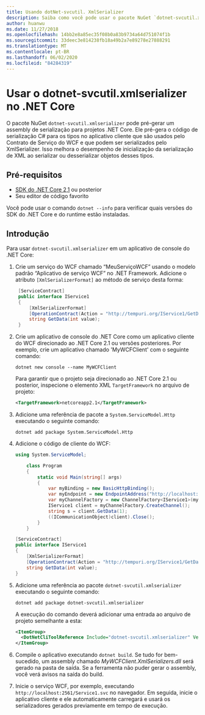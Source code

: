 ```yaml
---
title: Usando dotNet-svcutil. XmlSerializer
description: Saiba como você pode usar o pacote NuGet `dotnet-svcutil.xmlserializer` para pré-gerar um assembly de serialização para projetos .NET Core.
author: huanwu
ms.date: 11/27/2018
ms.openlocfilehash: 14bb2e8a85ec35f08b0a83b9734a64d751074f1b
ms.sourcegitcommit: 33deec3e814238fb18a49b2a7e89278e27888291
ms.translationtype: MT
ms.contentlocale: pt-BR
ms.lasthandoff: 06/02/2020
ms.locfileid: "84284319"
---
```

# <a name="using-dotnet-svcutilxmlserializer-on-net-core"></a>Usar o dotnet-svcutil.xmlserializer no .NET Core

O pacote NuGet `dotnet-svcutil.xmlserializer` pode pré-gerar um assembly de serialização para projetos .NET Core. Ele pré-gera o código de serialização C# para os tipos no aplicativo cliente que são usados pelo Contrato de Serviço do WCF e que podem ser serializados pelo XmlSerializer. Isso melhora o desempenho de inicialização da serialização de XML ao serializar ou desserializar objetos desses tipos.

## <a name="prerequisites"></a>Pré-requisitos

* [SDK do .NET Core 2,1](https://dotnet.microsoft.com/download) ou posterior
* Seu editor de código favorito

Você pode usar o comando `dotnet --info` para verificar quais versões do SDK do .NET Core e do runtime estão instaladas.

## <a name="getting-started"></a>Introdução

Para usar `dotnet-svcutil.xmlserializer` em um aplicativo de console do .NET Core:

1. Crie um serviço do WCF chamado “MeuServiçoWCF” usando o modelo padrão “Aplicativo de serviço WCF” no .NET Framework. Adicione o atributo `[XmlSerializerFormat]` ao método de serviço desta forma:

   ```csharp
    [ServiceContract]
    public interface IService1
    {
        [XmlSerializerFormat]
        [OperationContract(Action = "http://tempuri.org/IService1/GetData", ReplyAction = "http://tempuri.org/IService1/GetDataResponse")]
        string GetData(int value);
    }
    ```

2. Crie um aplicativo de console do .NET Core como um aplicativo cliente do WCF direcionado ao .NET Core 2.1 ou versões posteriores. Por exemplo, crie um aplicativo chamado 'MyWCFClient' com o seguinte comando:

    ```dotnetcli
    dotnet new console --name MyWCFClient
    ```

    Para garantir que o projeto seja direcionado ao .NET Core 2.1 ou posterior, inspecione o elemento XML `TargetFramework` no arquivo de projeto:

    ```xml
    <TargetFramework>netcoreapp2.1</TargetFramework>
    ```

3. Adicione uma referência de pacote a `System.ServiceModel.Http` executando o seguinte comando:

    ```dotnetcli
    dotnet add package System.ServiceModel.Http
    ```

4. Adicione o código de cliente do WCF:

    ```csharp
    using System.ServiceModel;

        class Program
        {
            static void Main(string[] args)
            {
                var myBinding = new BasicHttpBinding();
                var myEndpoint = new EndpointAddress("http://localhost:2561/Service1.svc"); //Fill your service url here
                var myChannelFactory = new ChannelFactory<IService1>(myBinding, myEndpoint);
                IService1 client = myChannelFactory.CreateChannel();
                string s = client.GetData(1);
                ((ICommunicationObject)client).Close();
            }
        }

    [ServiceContract]
    public interface IService1
    {
        [XmlSerializerFormat]
        [OperationContract(Action = "http://tempuri.org/IService1/GetData", ReplyAction = "http://tempuri.org/IService1/GetDataResponse")]
        string GetData(int value);
    }
    ```

5. Adicione uma referência ao pacote `dotnet-svcutil.xmlserializer` executando o seguinte comando:
  
    ```dotnetcli
    dotnet add package dotnet-svcutil.xmlserializer
    ```

    A execução do comando deverá adicionar uma entrada ao arquivo de projeto semelhante a esta:
  
    ```xml
    <ItemGroup>
      <DotNetCliToolReference Include="dotnet-svcutil.xmlserializer" Version="1.0.0" />
    </ItemGroup>
    ```

6. Compile o aplicativo executando `dotnet build`. Se tudo for bem-sucedido, um assembly chamado *MyWCFClient.XmlSerializers.dll* será gerado na pasta de saída. Se a ferramenta não puder gerar o assembly, você verá avisos na saída do build.

7. Inicie o serviço WCF, por exemplo, executando `http://localhost:2561/Service1.svc` no navegador. Em seguida, inicie o aplicativo cliente e ele automaticamente carregará e usará os serializadores gerados previamente em tempo de execução.
